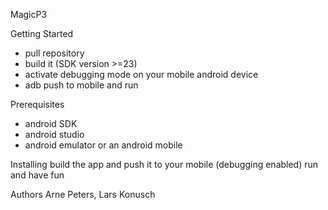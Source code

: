 MagicP3

Getting Started
- pull repository
- build it (SDK version >=23)
- activate debugging mode on your mobile android device
- adb push to mobile and run

Prerequisites
- android SDK
- android studio
- android emulator or an android mobile

Installing
build the app and push it to your mobile (debugging enabled)
run and have fun

Authors
Arne Peters, Lars Konusch

